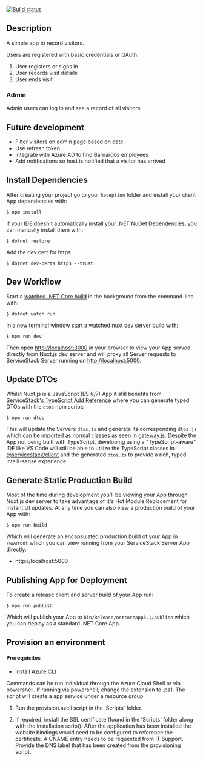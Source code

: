 
[![Build status](https://ci.appveyor.com/api/projects/status/ehs1oynofatousqq?svg=true)](https://ci.appveyor.com/project/RichardNewman/reception)

## Description

A simple app to record visitors. 

Users are registered with basic credentials or OAuth. 

1. User registers or signs in
2. User records visit details
3. User ends visit

### Admin

Admin users can log in and see a record of all visitors

## Future development

* Filter visitors on admin page based on date. 
* Use refresh token
* Integrate with Azure AD to find Barnardos employees
* Add notifications so host is notified that a visitor has arrived 

## Install Dependencies

After creating your project go to your `Reception` folder and install your client App dependencies with:

    $ npm install

If your IDE doesn't automatically install your .NET NuGet Dependencies, you can manually install them with:

    $ dotnet restore

Add the dev cert for https

    $ dotnet dev-certs https --trust
    
## Dev Workflow

Start a [watched .NET Core build](https://docs.servicestack.net/templates-websites#watched-net-core-builds) in the background from the command-line with:

    $ dotnet watch run

In a new terminal window start a watched nuxt dev server build with:

    $ npm run dev

Then open [http://localhost:3000](http://localhost:3000) in your browser to view your App served directly from Nuxt.js dev server and will proxy all Server requests to ServiceStack Server running on [http://localhost:5000](http://localhost:5000).

## Update DTOs

Whilst Nuxt.js is a JavaScript (ES 6/7) App it still benefits from [ServiceStack's TypeScript Add Reference](https://docs.servicestack.net/typescript-add-servicestack-reference) where you can generate typed DTOs with the `dtos` npm script:

    $ npm run dtos

This will update the Servers `dtos.ts` and generate its corresponding `dtos.js` which can be imported as normal classes as seen in 
[gateway.js](https://github.com/NetCoreTemplates/vue-nuxt/blob/master/Reception/src/shared/gateway.js#L3). Despite the App not being built with TypeScript, developing using a "TypeScript-aware" IDE like VS Code will still be able to utilize the TypeScript classes in [@servicestack/client](https://github.com/ServiceStack/servicestack-client) and the generated `dtos.ts` to provide a rich, typed intelli-sense experience.

## Generate Static Production Build

Most of the time during development you'll be viewing your App through Nuxt.js dev server to take advantage of it's Hot Module Replacement for instant UI updates. At any time you can also view a production build of your App with:

    $ npm run build

Which will generate an encapsulated production build of your App in `/wwwroot` which you can view running from your ServiceStack Server App directly:

 - http://localhost:5000

## Publishing App for Deployment

To create a release client and server build of your App run:

    $ npm run publish

Which will publish your App to `bin/Release/netcoreapp3.1/publish` which you can deploy as a standard .NET Core App.


## Provision an environment

#### Prerequisites
* [Install Azure CLI](https://docs.microsoft.com/en-us/cli/azure/install-azure-cli?view=azure-cli-latest)

Commands can be run individual through the Azure Cloud Shell or via powershell. If running via powershell, change the extension to .ps1.
The script will create a app service under a resource group.

1. Run the provision.azcli script in the 'Scripts' folder. 

2. If required, install the SSL certificate (found in the 'Scripts' folder along with the installation script). After the application has been installed the website bindings would need to be configured to reference the certificate. A CNAME entry needs to be requested from IT Support. Provide the DNS label that has been created from the provisioning script.